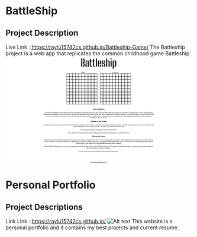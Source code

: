 # BattleShip

## Project Description
Live Link : https://raylu15742cs.github.io/Battleship-Game/
The Battleship project is a web app that replicates the common childhood game Battleship
<img src="/battleship1.jpg" alt="Alt text" title="Optional title">

#  Personal Portfolio

## Project Descriptions
Link Link : https://raylu15742cs.github.io/
<img src="/portfolio/src/Component/img/PorfolioSS.png" alt="Alt text" title="Optional title">
This website is a personal portfolio and it contains my best projects and current resume.
